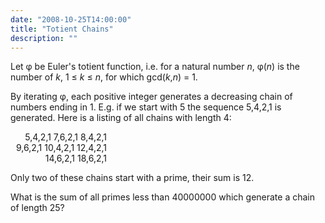 ```yaml
---
date: "2008-10-25T14:00:00"
title: "Totient Chains"
description: ""
---
```


<p>Let φ be Euler's totient function, i.e. for a natural number <var>n</var>,
φ(<var>n</var>) is the number of <var>k</var>, 1 ≤ <var>k</var> ≤ <var>n</var>, for which gcd(<var>k</var>,<var>n</var>) = 1.</p>
<p>By iterating φ, each positive integer generates a decreasing chain of numbers ending in 1.
E.g. if we start with 5 the sequence 5,4,2,1 is generated.
Here is a listing of all chains with length 4:</p>
<div style="text-align:right;margin-right:350px;">
5,4,2,1
7,6,2,1
8,4,2,1
9,6,2,1
10,4,2,1
12,4,2,1
14,6,2,1
18,6,2,1</div>
<p>Only two of these chains start with a prime, their sum is 12.</p>
<p>What is the sum of all primes less than 40000000 which generate a chain of length 25?</p>

